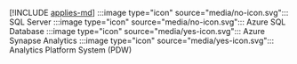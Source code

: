 [!INCLUDE [applies-md](applies-md.md)] :::image type="icon" source="media/no-icon.svg"::: SQL Server :::image type="icon" source="media/no-icon.svg"::: Azure SQL Database :::image type="icon" source="media/yes-icon.svg"::: Azure Synapse Analytics :::image type="icon" source="media/yes-icon.svg"::: Analytics Platform System (PDW)

